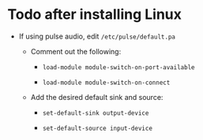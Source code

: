 # Todo after installing Linux

- If using pulse audio, edit `/etc/pulse/default.pa`

  - Comment out the following:

    - `load-module module-switch-on-port-available`

    - `load-module module-switch-on-connect`

  - Add the desired default sink and source:

    - `set-default-sink output-device`

    - `set-default-source input-device`
